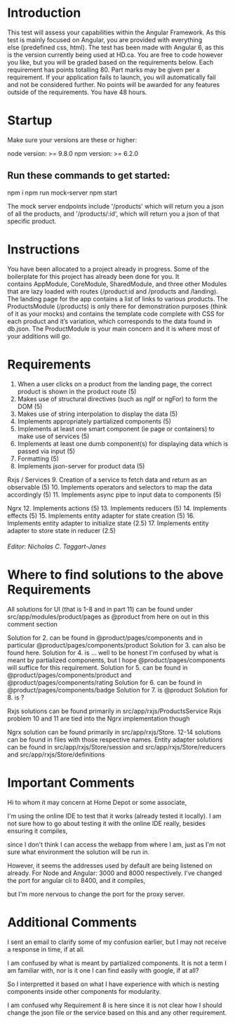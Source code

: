 # Introduction

This test will assess your capabilities within the Angular Framework. As this test is mainly focused on Angular, you are provided with everything else (predefined css, html). The test has been made with Angular 6, as this is the version currently being used at HD.ca. You are free to code however you like, but you will be graded based on the requirements below. Each requirement has points totalling 80. Part marks may be given per a requirement. If your application fails to launch, you will automatically fail and not be considered further. No points will be awarded for any features outside of the requirements. You have 48 hours.

# Startup

Make sure your versions are these or higher: 

node version: >= 9.8.0
npm version: >= 6.2.0

## Run these commands to get started:

npm i
npm run mock-server
npm start

The mock server endpoints include '/products' which will return you a json of all the products, and '/products/:id', which will return you a json of that specific product.

# Instructions

You have been allocated to a project already in progress. Some of the boilerplate for this project has already been done for you. It contains AppModule, CoreModule, SharedModule, and three other Modules that are lazy loaded with routes (/product:id and /products and /landing). The landing page for the app contains a list of links to various products. The ProductsModule (/products) is only there for demonstration purposes (think of it as your mocks) and contains the template code complete with CSS for each product and it’s variation, which corresponds to the data found in db.json. The ProductModule is your main concern and it is where most of your additions will go.

# Requirements

1. When a user clicks on a product from the landing page, the correct product is shown in the product route (5)
2. Makes use of structural directives (such as ngIf or ngFor) to form the DOM (5)
3. Makes use of string interpolation to display the data (5)
4. Implements appropriately partialized components (5)
5. Implements at least one smart component (ie page or containers) to make use of services (5)
6. Implements at least one dumb component(s) for displaying data which is passed via input (5)
7. Formatting (5)
8. Implements json-server for product data (5)

Rxjs / Services
9. Creation of a service to fetch data and return as an observable (5)
10. Implements operators and selectors to map the data accordingly (5)
11. Implements async pipe to input data to components (5)

Ngrx
12. Implements actions (5)
13. Implements reducers (5)
14. Implements effects (5)
15. Implements entity adapter for state creation (5)
16. Implements entity adapter to initialize state (2.5)
17. Implements entity adapter to store state in reducer (2.5)




###### Editor: Nicholas C. Taggart-Janes

# Where to find solutions to the above Requirements

All solutions for UI (that is 1-8 and in part 11) can be found under src/app/modules/product/pages as @product from here on out in this comment section

Solution for 2. can be found in @product/pages/components and in particular @product/pages/components/product
Solution for 3. can also be found here.
Solution for 4. is ... well to be honest I'm confused by what is meant by partialized components, but I hope @product/pages/components will suffice for this requirement.
Solution for 5. can be found in @product/pages/components/product and @product/pages/components/rating
Solution for 6. can be found in @product/pages/components/badge
Solution for 7. is @product
Solution for 8. is <Already Sufficiently Implemented By Initial App>?

Rxjs solutions can be found primarily in src/app/rxjs/ProductsService
Rxjs problem 10 and 11 are tied into the Ngrx implementation though

Ngrx solution can be found primarily in src/app/rxjs/Store.
12-14 solutions can be found in files with those respective names.
Entity adapter solutions can be found in src/app/rxjs/Store/session and src/app/rxjs/Store/reducers and src/app/rxjs/Store/definitions


# Important Comments

Hi to whom it may concern at Home Depot or some associate,

I'm using the online IDE to test that it works (already tested it locally). I am not sure how to go about testing it with the online IDE really, besides ensuring it compiles, 

since I don't think I can access the webapp from where I am, just as I'm not sure what environment the solution will be run in.

However, it seems the addresses used by default are being listened on already. For Node and Angular: 3000 and 8000 respectively. I've changed the port for angular cli to 8400, and it compiles, 

but I'm more nervous to change the port for the proxy server.


# Additional Comments

I sent an email to clarify some of my confusion earlier, but I may not receive a response in time, if at all.

I am confused by what is meant by partialized components. It is not a term I am familiar with, nor is it one I can find easily with google, if at all? 

So I interpretted it based on what I have experience with which is nesting components inside other components for modularity.

I am confused why Requirement 8 is here since it is not clear how I should change the json file or the service based on this and any other requirement.


